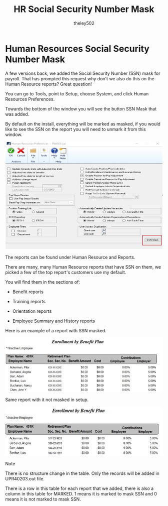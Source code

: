 ﻿---
title: HR Social Security Number Mask
description: New in October 2020 - Social Security Number Mask in Human Resources 
ms.date: 10/01/2020
ms.topic: article
ms.prod: dynamics-gp
author: theley502
ms.author: theley
manager: edupont
---

# Human Resources Social Security Number Mask

A few versions back, we added the Social Security Number (SSN) mask for payroll. That has prompted this request why don't we also do this on the Human Resource reports? Great question!

You can go to Tools, point to Setup, choose System, and click Human Resources Preferences.

Towards the bottom of the window you will see the button SSN Mask that was added.

By default on the install, everything will be marked as masked, if you would like to see the SSN on the report you will need to unmark it from this window.

<img src="media/image36.png" alt="Human Resource Preferences showing Report Masking of SSN and other PII" width="619" height="343" />

The reports can be found under Human Resource and Reports.

There are many, many Human Resource reports that have SSN on them, we picked a few of the top report's customers use my default.

You will find them in the sections of:

- Benefit reports

- Training reports

- Orientation reports

- Employee Summary and History reports

Here is an example of a report with SSN masked.

<img src="media/image42.png" alt="Report showing masked SSN for employees" width="528" height="172" />

Same report with it not masked in setup.

<img src="media/image43.png" alt="Report showing not-masked SSN for employees" width="561" height="156" />

> [!NOTE]
> There is no structure change in the table. Only the records will be added in UPR40203.out file.
>
> There is a row in this table for each report that we added, there is also a column in this table for MARKED. 1 means it is marked to mask SSN and 0 means it is not marked to mask SSN.
